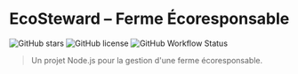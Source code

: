 # EcoSteward – Ferme Écoresponsable
![GitHub stars](https://img.shields.io/github/stars/Mouadistaa/csi_ecosteward?style=for-the-badge)
![GitHub license](https://img.shields.io/github/license/Mouadistaa/csi_ecosteward?style=for-the-badge)
![GitHub Workflow Status](https://img.shields.io/github/actions/workflow/status/Mouadistaa/csi_ecosteward/ci.yml?style=for-the-badge)

> Un projet Node.js pour la gestion d'une ferme écoresponsable.
